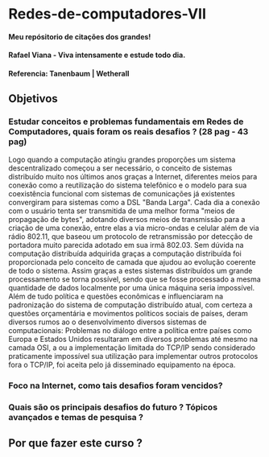 # Redes-de-computadores-VII
#### Meu repósitorio de citações dos grandes!
#### Rafael Viana - Viva intensamente e estude todo dia.
#### Referencia: Tanenbaum | Wetherall
## Objetivos

### Estudar conceitos e problemas fundamentais em Redes de Computadores, quais foram os reais desafios ? (28 pag - 43 pag) 
  
  Logo quando a computação atingiu grandes proporções um sistema descentralizado começou a ser necessário, o conceito de sistemas distribuído muito nos últimos anos graças a Internet, diferentes meios para conexão como a reutilização do sistema telefônico e o modelo para sua coexistência funcional com sistemas de comunicações já existentes convergiram para sistemas  como a DSL "Banda Larga". Cada dia a conexão com o usuário tenta ser transmitida de uma melhor forma "meios de propagação de bytes", adotando diversos meios de transmissão para a criação de uma conexão, entre elas a via micro-ondas e celular além de via rádio 802.11, que baseou um protocolo de retransmissão por detecção de portadora muito parecida adotado em sua irmã 802.03. Sem dúvida na computação distribuída adquirida graças a computação distribuída  foi proporcionada pelo conceito de camada que ajudou ao evolução coerente de todo o sistema. Assim graças a estes sistemas distribuídos um grande processamento se torna possível, sendo que se fosse processado a mesma quantidade de dados localmente por uma única máquina seria impossível. Além de tudo política e questões econômicas e influenciaram na padronização do sistema de computação distribuído atual, com certeza a questões orçamentária e movimentos políticos sociais de países, deram diversos rumos ao o desenvolvimento diversos sistemas de computacionais: Problemas no diálogo entre a política entre países como Europa e Estados Unidos resultaram em diversos problemas até mesmo na camada OSI, a ou a implementação limitada do TCP/IP sendo considerado praticamente impossível sua utilização para implementar outros protocolos fora o TCP/IP, foi aceita pelo já disseminado equipamento na época. 



 
### Foco na Internet, como tais desafios foram vencidos?

### Quais são os principais desafios do futuro ? Tópicos avançados e temas de pesquisa ?

## Por que fazer este curso ?
